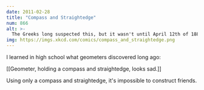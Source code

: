 ```yaml
---
date: 2011-02-28
title: "Compass and Straightedge"
num: 866
alt: >-
  The Greeks long suspected this, but it wasn't until April 12th of 1882 that Ferdinand von Lindemann conclusively proved it when he constructed himself the most awesome birthday party possible and nobody showed up.
img: https://imgs.xkcd.com/comics/compass_and_straightedge.png
---
```

I learned in high school what geometers discovered long ago:

[[Geometer, holding a compass and straightedge, looks sad.]]

Using only a compass and straightedge, it's impossible to construct friends.

